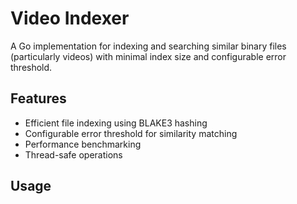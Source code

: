# Video Indexer

A Go implementation for indexing and searching similar binary files (particularly videos) with minimal index size and configurable error threshold.

## Features
- Efficient file indexing using BLAKE3 hashing
- Configurable error threshold for similarity matching
- Performance benchmarking
- Thread-safe operations

## Usage